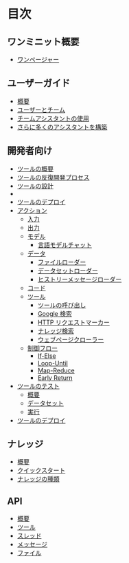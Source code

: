 # 目次

## ワンミニット概要

- [ワンページャー](one-page.md)

## ユーザーガイド

- [概要](guide/overview.md)
- [ユーザーとチーム](guide/teams/overview.md)
- [チームアシスタントの使用](guide/teams/use-assistant.md)
- [さらに多くのアシスタントを構築](guide/teams/build-assistant.md)

## 開発者向け

- [ツールの概要](overview/understanding-rebyte-architecture.md)
- [ツールの反復開発プロセス](developers/iterative-development-process-of-an-agent.md)
- [ツールの設計](agents/design-your-agent/README.md)
- [](agents/design-your-agent/reference-action-output.md)
- [ツールのデプロイ](agents/deploy-your-agent.md)
- [アクション](agents/design-your-agent/actions/README.md)
  - [入力](agents/design-your-agent/actions/input.md)
  - [出力](agents/design-your-agent/actions/output.md)
  - [モデル](agents/design-your-agent/actions/model/README.md)
    - [言語モデルチャット](agents/design-your-agent/actions/model/language-model-chat.md)
    <!-- - [言語モデルコンプリート](agents/design-your-agent/actions/model/language-model-completion.md) -->
  - [データ](agents/design-your-agent/actions/data/README.md)
    - [ファイルローダー](agents/design-your-agent/actions/data/file-loader.md)
    - [データセットローダー](agents/design-your-agent/actions/data/dataset-loader.md)
    - [ヒストリーメッセージローダー](agents/design-your-agent/actions/data/thread-messages-loader.md)
  - [コード](agents/design-your-agent/actions/code.md)
  - [ツール](agents/design-your-agent/actions/tools/README.md)
    - [ツールの呼び出し](agents/design-your-agent/actions/tools/call-agent.md)
    - [Google 検索](agents/design-your-agent/actions/tools/google-search.md)
    <!-- - [You.com 検索](agents/design-your-agent/actions/tools/you-search.md) -->
    - [HTTP リクエストマーカー](agents/design-your-agent/actions/tools/http-request-maker.md)
    - [ナレッジ検索](agents/design-your-agent/actions/tools/knowledge-search.md)
    - [ウェブページクローラー](agents/design-your-agent/actions/tools/web-page-crawler.md)
        <!-- - [コードインタープリター](developers/design-your-agent/actions/tools/code-interpreter.md) -->
        <!-- - [高度なコード実行](agents/design-your-agent/actions/tools/advanced-code-executor.md) -->
        <!-- - [Dalle 画像生成器](agents/design-your-agent/actions/tools/dalle-image-generator.md)
          <!-- - [Stable Diffusion](agents/design-your-agent/actions/tools/stable-diffusion.md)
        <!-- - [ヒストリーメッセージローダー](agents/design-your-agent/actions/tools/thread-message-loader.md) -->
        <!-- - [テキストから音声へ](agents/design-your-agent/actions/tools/text-to-audio.md) -->
      <!-- - [すべてを可視化](agents/design-your-agent/actions/tools/visualize-everything.md) -->
  - [制御フロー](agents/design-your-agent/actions/control-flow/README.md)
    - [If-Else](agents/design-your-agent/actions/control-flow/if-else.md)
    - [Loop-Until](agents/design-your-agent/actions/control-flow/loop-until.md)
    - [Map-Reduce](agents/design-your-agent/actions/control-flow/map-reduce.md)
    - [Early Return](agents/design-your-agent/actions/control-flow/early-return.md)
- [ツールのテスト](developers/test-your-agent/README.md)
  - [概要](agents/test-your-agent/overview.md)
  - [データセット](agents/test-your-agent/datasets.md)
  <!-- - [プレイグラウンド](agents/test-your-agent/playground.md) -->
  - [実行](agents/test-your-agent/runs.md)
- [ツールのデプロイ](agents/deploy-your-agent.md)
<!-- - [ツール API](agents/deploy-your-agent.md) -->

## ナレッジ

- [概要](knowledge/overview.md)
- [クイックスタート](knowledge/quick-start.md)
- [ナレッジの種類](knowledge/knowledge-types.md)

## API

- [概要](assistant/overview.md)
- [ツール](assistant/api.md)
- [スレッド](assistant/thread.md)
- [メッセージ](assistant/message.md)
- [ファイル](assistant/file.md)

<!-- ## 価格

- [価格](pricing/overview.md) -->

<!-- ## Rebyte チームへの -->
